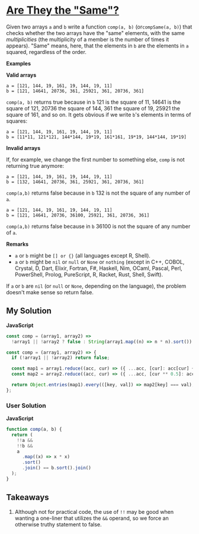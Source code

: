 # [Are They the "Same"?](https://www.codewars.com/kata/550498447451fbbd7600041c)

Given two arrays `a` and `b` write a function `comp(a, b)` (or`compSame(a, b)`) that checks whether the two arrays have the "same" elements, with the same _multiplicities_ (the multiplicity of a member is the number of times it appears). "Same" means, here, that the elements in `b` are the elements in `a` squared, regardless of the order.

**Examples**

**Valid arrays**

    a = [121, 144, 19, 161, 19, 144, 19, 11]
    b = [121, 14641, 20736, 361, 25921, 361, 20736, 361]

`comp(a, b)` returns true because in `b` 121 is the square of 11, 14641 is the square of 121, 20736 the square of 144, 361 the square of 19, 25921 the square of 161, and so on. It gets obvious if we write `b`'s elements in terms of squares:

    a = [121, 144, 19, 161, 19, 144, 19, 11]
    b = [11*11, 121*121, 144*144, 19*19, 161*161, 19*19, 144*144, 19*19]

**Invalid arrays**

If, for example, we change the first number to something else, `comp` is not returning true anymore:

    a = [121, 144, 19, 161, 19, 144, 19, 11]
    b = [132, 14641, 20736, 361, 25921, 361, 20736, 361]

`comp(a,b)` returns false because in `b` 132 is not the square of any number of `a`.

    a = [121, 144, 19, 161, 19, 144, 19, 11]
    b = [121, 14641, 20736, 36100, 25921, 361, 20736, 361]

`comp(a,b)` returns false because in `b` 36100 is not the square of any number of `a`.

**Remarks**

- `a` or `b` might be `[] or {}` (all languages except R, Shell).
- `a` or `b` might be `nil` or `null` or `None` or `nothing` (except in C++, COBOL, Crystal, D, Dart, Elixir, Fortran, F#, Haskell, Nim, OCaml, Pascal, Perl, PowerShell, Prolog, PureScript, R, Racket, Rust, Shell, Swift).

If `a` or `b` are `nil` (or `null` or `None`, depending on the language), the problem doesn't make sense so return false.

## My Solution

**JavaScript**

```js
const comp = (array1, array2) =>
  !array1 || !array2 ? false : String(array1.map((n) => n * n).sort()) === String(array2.sort());
```

```js
const comp = (array1, array2) => {
  if (!array1 || !array2) return false;

  const map1 = array1.reduce((acc, cur) => ({ ...acc, [cur]: acc[cur] + 1 || 1 }), {});
  const map2 = array2.reduce((acc, cur) => ({ ...acc, [cur ** 0.5]: acc[cur ** 0.5] + 1 || 1 }), {});

  return Object.entries(map1).every(([key, val]) => map2[key] === val);
};
```

### User Solution

**JavaScript**

```js
function comp(a, b) {
  return (
    !!a &&
    !!b &&
    a
      .map((x) => x * x)
      .sort()
      .join() == b.sort().join()
  );
}
```

## Takeaways

1. Although not for practical code, the use of `!!` may be good when wanting a one-liner that utilizes the `&&` operand, so we force an otherwise truthy statement to false.
